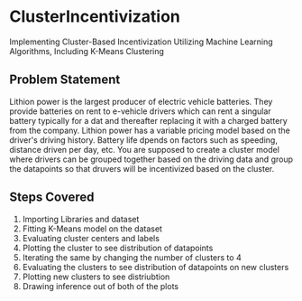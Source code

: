 # ClusterIncentivization
Implementing Cluster-Based Incentivization Utilizing Machine Learning Algorithms, Including K-Means Clustering


## Problem Statement
Lithion power is the largest producer of electric vehicle batteries.
They provide batteries on rent to e-vehicle drivers which can rent a singular battery typically for a dat and thereafter replacing it with a charged battery from the company.
Lithion power has a variable pricing model based on the driver's driving history.
Battery life dpends on factors such as speeding, distance driven per day, etc.
You are supposed to create a cluster model where drivers can be grouped together based on the driving data and group the datapoints so that druvers will be incentivized based on the cluster.

## Steps Covered
1. Importing Libraries and dataset
2. Fitting K-Means model on the dataset
3. Evaluating cluster centers and labels
4. Plotting the cluster to see distribution of datapoints
5. Iterating the same by changing the number of clusters to 4
6. Evaluating the clusters to see distribution of datapoints on new clusters
7. Plotting new clusters to see distriubtion
8. Drawing inference out of both of the plots
